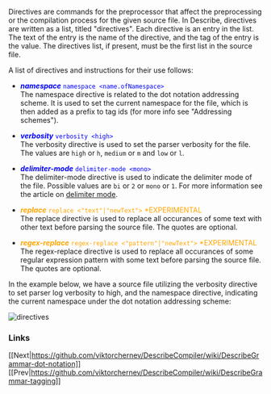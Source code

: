 Directives are commands for the preprocessor that affect the preprocessing or the compilation process for the given source file. In Describe, directives are written as a list, titled "directives". Each directive is an entry in the list. The text of the entry is the name of the directive, and the tag of the entry is the value. The directives list, if present, must be the first list in the source file.

A list of directives and instructions for their use follows:

* <span style="color:blue">**_namespace_** ```namespace <name.ofNamespace>```</span><br>
The namespace directive is related to the dot notation addressing scheme. It is used to set the current namespace for the file, which is then added as a prefix to tag ids (for more info see "Addressing schemes").

* <span style="color:blue">**_verbosity_** ```verbosity <high>```</span><br>
The verbosity directive is used to set the parser verbosity for the file. The values are ```high``` or ```h```, ```medium``` or ```m``` and ```low``` or ```l```.

* <span style="color:blue">**_delimiter-mode_** ```delimiter-mode <mono>```</span><br>
The delimiter-mode directive is used to indicate the delimiter mode of the file. Possible values are ```bi``` or ```2``` or ```mono``` or ```1```. For more information see the article on [delimiter mode](/DescribeDocumentation/language/delimiter-mode).

* <span style="color:orange">**_replace_** ```replace <"text"|"newText">``` *EXPERIMENTAL</span><br>
The replace directive is used to replace all occurances of some text with other text before parsing the source file. The quotes are optional.

* <span style="color:orange">**_regex-replace_** ```regex-replace <"pattern"|"newText">``` *EXPERIMENTAL</span><br>
The regex-replace directive is used to replace all occurances of some regular expression pattern with some text before parsing the source file. The quotes are optional.  

In the example below, we have a source file utilizing the verbosity directive to set parser log verbosity to high, and the namespace directive, indicating the current namespace under the dot notation addressing scheme:  

![directives](https://github.com/viktorchernev/DescribeCompiler/assets/72315339/f8b918ec-93af-4475-84f1-e7d9110e2cf1)

  
### Links
[[Next|https://github.com/viktorchernev/DescribeCompiler/wiki/DescribeGrammar-dot-notation]]  
[[Prev|https://github.com/viktorchernev/DescribeCompiler/wiki/DescribeGrammar-tagging]]  
